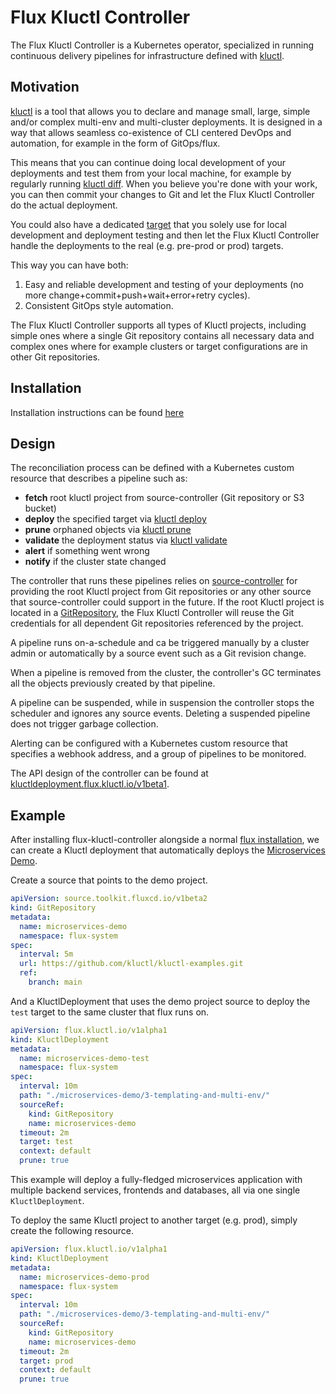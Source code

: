 # Flux Kluctl Controller

The Flux Kluctl Controller is a Kubernetes operator, specialized in running 
continuous delivery pipelines for infrastructure defined with [kluctl](https://kluctl.io).

## Motivation

[kluctl](https://kluctl.io) is a tool that allows you to declare and manage small, large, simple
and/or complex multi-env and multi-cluster deployments. It is designed in a way that allows seamless
co-existence of CLI centered DevOps and automation, for example in the form of GitOps/flux.

This means that you can continue doing local development of your deployments and test them from your local machine,
for example by regularly running [kluctl diff](https://kluctl.io/docs/reference/commands/diff/). When you believe
you're done with your work, you can then commit your changes to Git and let the Flux Kluctl Controller do the
actual deployment.

You could also have a dedicated [target](https://kluctl.io/docs/reference/kluctl-project/targets/)
that you solely use for local development and deployment testing and then let the Flux Kluctl Controller handle
the deployments to the real (e.g. pre-prod or prod) targets.

This way you can have both:
1. Easy and reliable development and testing of your deployments (no more change+commit+push+wait+error+retry cycles).
2. Consistent GitOps style automation.

The Flux Kluctl Controller supports all types of Kluctl projects, including simple ones where a single Git repository
contains all necessary data and complex ones where for example clusters or target configurations are in other Git
repositories.

## Installation

Installation instructions can be found [here](./docs/install.md)

## Design

The reconciliation process can be defined with a Kubernetes custom resource
that describes a pipeline such as:
- **fetch** root kluctl project from source-controller (Git repository or S3 bucket)
- **deploy** the specified target via [kluctl deploy](https://kluctl.io/docs/reference/commands/deploy/)
- **prune** orphaned objects via [kluctl prune](https://kluctl.io/docs/reference/commands/prune/)
- **validate** the deployment status via [kluctl validate](https://kluctl.io/docs/reference/commands/validate/)
- **alert** if something went wrong
- **notify** if the cluster state changed 

The controller that runs these pipelines relies on
[source-controller](https://github.com/fluxcd/source-controller)
for providing the root Kluctl project from Git repositories or any
other source that source-controller could support in the future. If the root Kluctl project
is located in a [GitRepository](https://fluxcd.io/docs/components/source/gitrepositories/),
the Flux Kluctl Controller will reuse the Git credentials for all dependent Git repositories
referenced by the project.

A pipeline runs on-a-schedule and ca be triggered manually by a
cluster admin or automatically by a source event such as a Git revision change.

When a pipeline is removed from the cluster, the controller's GC terminates
all the objects previously created by that pipeline.

A pipeline can be suspended, while in suspension the controller
stops the scheduler and ignores any source events.
Deleting a suspended pipeline does not trigger garbage collection.

Alerting can be configured with a Kubernetes custom resource
that specifies a webhook address, and a group of pipelines to be monitored.

The API design of the controller can be found at [kluctldeployment.flux.kluctl.io/v1beta1](v1alpha1/README.md).

## Example

After installing flux-kluctl-controller alongside a normal [flux installation](https://fluxcd.io/docs/installation/), 
we can create a Kluctl deployment that automatically deploys the [Microservices Demo](https://kluctl.io/docs/guides/tutorials/microservices-demo/3-templating-and-multi-env/).

Create a source that points to the demo project.

```yaml
apiVersion: source.toolkit.fluxcd.io/v1beta2
kind: GitRepository
metadata:
  name: microservices-demo
  namespace: flux-system
spec:
  interval: 5m
  url: https://github.com/kluctl/kluctl-examples.git
  ref:
    branch: main
```

And a KluctlDeployment that uses the demo project source to deploy the `test` target to the same cluster that flux
runs on.

```yaml
apiVersion: flux.kluctl.io/v1alpha1
kind: KluctlDeployment
metadata:
  name: microservices-demo-test
  namespace: flux-system
spec:
  interval: 10m
  path: "./microservices-demo/3-templating-and-multi-env/"
  sourceRef:
    kind: GitRepository
    name: microservices-demo
  timeout: 2m
  target: test
  context: default
  prune: true
```

This example will deploy a fully-fledged microservices application with multiple backend services, frontends and
databases, all via one single `KluctlDeployment`.

To deploy the same Kluctl project to another target (e.g. prod), simply create the following resource.

```yaml
apiVersion: flux.kluctl.io/v1alpha1
kind: KluctlDeployment
metadata:
  name: microservices-demo-prod
  namespace: flux-system
spec:
  interval: 10m
  path: "./microservices-demo/3-templating-and-multi-env/"
  sourceRef:
    kind: GitRepository
    name: microservices-demo
  timeout: 2m
  target: prod
  context: default
  prune: true
```
